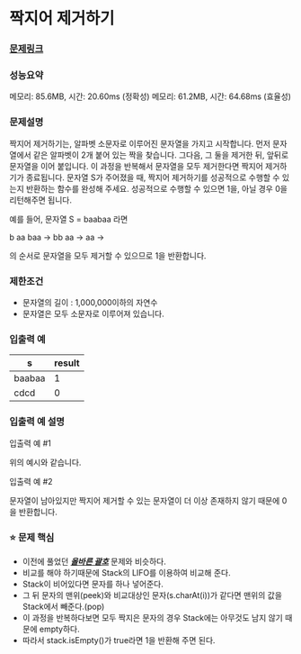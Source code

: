 # 짝지어 제거하기

### [문제링크](https://school.programmers.co.kr/learn/courses/30/lessons/12973)

### 성능요약

메모리: 85.6MB, 시간: 20.60ms (정확성)
메모리: 61.2MB, 시간: 64.68ms (효율성)

<p>

### 문제설명
짝지어 제거하기는, 알파벳 소문자로 이루어진 문자열을 가지고 시작합니다. 먼저 문자열에서 같은 알파벳이 2개 붙어 있는 짝을 찾습니다. 그다음, 그 둘을 제거한 뒤, 앞뒤로 문자열을 이어 붙입니다. 이 과정을 반복해서 문자열을 모두 제거한다면 짝지어 제거하기가 종료됩니다. 문자열 S가 주어졌을 때, 짝지어 제거하기를 성공적으로 수행할 수 있는지 반환하는 함수를 완성해 주세요. 성공적으로 수행할 수 있으면 1을, 아닐 경우 0을 리턴해주면 됩니다.

예를 들어, 문자열 S = baabaa 라면

b aa baa → bb aa → aa →

의 순서로 문자열을 모두 제거할 수 있으므로 1을 반환합니다.

### 제한조건
- 문자열의 길이 : 1,000,000이하의 자연수
- 문자열은 모두 소문자로 이루어져 있습니다.

### 입출력 예
|s|	result|
|-|-|
|baabaa|	1|
|cdcd|	0|

### 입출력 예 설명
입출력 예 #1

위의 예시와 같습니다.

입출력 예 #2

문자열이 남아있지만 짝지어 제거할 수 있는 문자열이 더 이상 존재하지 않기 때문에 0을 반환합니다.

### :star: 문제 핵심
- 이전에 풀었던 ***[올바른 괄호](https://github.com/seonu5849/CodingTest/tree/main/%ED%94%84%EB%A1%9C%EA%B7%B8%EB%9E%98%EB%A8%B8%EC%8A%A4/Level_2/%EC%98%AC%EB%B0%94%EB%A5%B8%20%EA%B4%84%ED%98%B8)*** 문제와 비슷하다.
- 비교를 해야 하기때문에 Stack의 LIFO를 이용하여 비교해 준다.
- Stack이 비어있다면 문자를 하나 넣어준다.
- 그 뒤 문자의 맨위(peek)와 비교대상인 문자(s.charAt(i))가 같다면 맨위의 값을 Stack에서 빼준다.(pop)
- 이 과정을 반복하다보면 모두 짝지은 문자의 경우 Stack에는 아무것도 남지 않기 때문에 empty하다.
- 따라서 stack.isEmpty()가 true라면 1을 반환해 주면 된다.